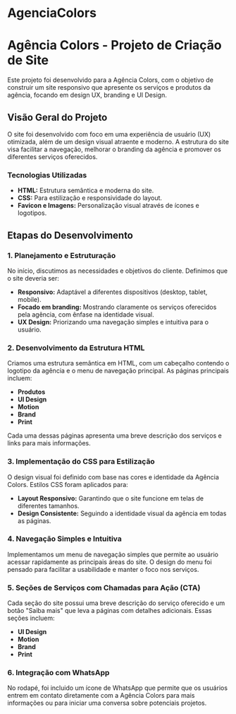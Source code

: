 # AgenciaColors

# Agência Colors - Projeto de Criação de Site

Este projeto foi desenvolvido para a Agência Colors, com o objetivo de construir um site responsivo que apresente os serviços e produtos da agência, focando em design UX, branding e UI Design.

## Visão Geral do Projeto

O site foi desenvolvido com foco em uma experiência de usuário (UX) otimizada, além de um design visual atraente e moderno. A estrutura do site visa facilitar a navegação, melhorar o branding da agência e promover os diferentes serviços oferecidos.

### Tecnologias Utilizadas
- **HTML:** Estrutura semântica e moderna do site.
- **CSS:** Para estilização e responsividade do layout.
- **Favicon e Imagens:** Personalização visual através de ícones e logotipos.

## Etapas do Desenvolvimento

### 1. Planejamento e Estruturação
No início, discutimos as necessidades e objetivos do cliente. Definimos que o site deveria ser:
- **Responsivo:** Adaptável a diferentes dispositivos (desktop, tablet, mobile).
- **Focado em branding:** Mostrando claramente os serviços oferecidos pela agência, com ênfase na identidade visual.
- **UX Design:** Priorizando uma navegação simples e intuitiva para o usuário.

### 2. Desenvolvimento da Estrutura HTML
Criamos uma estrutura semântica em HTML, com um cabeçalho contendo o logotipo da agência e o menu de navegação principal. As páginas principais incluem:
- **Produtos**
- **UI Design**
- **Motion**
- **Brand**
- **Print**

Cada uma dessas páginas apresenta uma breve descrição dos serviços e links para mais informações.

### 3. Implementação do CSS para Estilização
O design visual foi definido com base nas cores e identidade da Agência Colors. Estilos CSS foram aplicados para:
- **Layout Responsivo:** Garantindo que o site funcione em telas de diferentes tamanhos.
- **Design Consistente:** Seguindo a identidade visual da agência em todas as páginas.

### 4. Navegação Simples e Intuitiva
Implementamos um menu de navegação simples que permite ao usuário acessar rapidamente as principais áreas do site. O design do menu foi pensado para facilitar a usabilidade e manter o foco nos serviços.

### 5. Seções de Serviços com Chamadas para Ação (CTA)
Cada seção do site possui uma breve descrição do serviço oferecido e um botão "Saiba mais" que leva a páginas com detalhes adicionais. Essas seções incluem:
- **UI Design**
- **Motion**
- **Brand**
- **Print**

### 6. Integração com WhatsApp
No rodapé, foi incluido um ícone de WhatsApp que permite que os usuários entrem em contato diretamente com a Agência Colors para mais informações ou para iniciar uma conversa sobre potenciais projetos.



 
